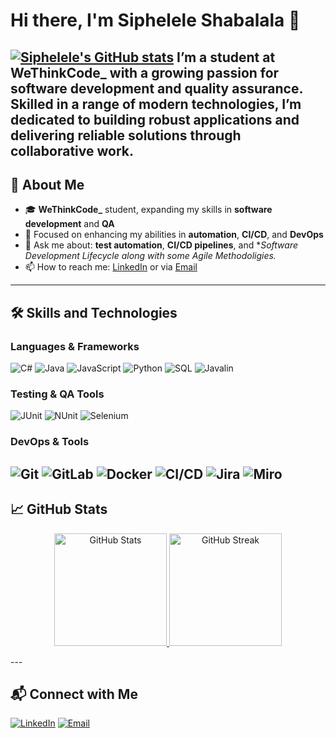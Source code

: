 

# Hi there, I'm Siphelele Shabalala :wave:
[![Siphelele's GitHub stats](https://github-readme-stats.vercel.app/api?username=SipheleleMshengu&show_icons=true&theme=radical&count_private=true)](https://github.com/SipheleleMshengu)
I’m a student at **WeThinkCode_** with a growing passion for software development and quality assurance. Skilled in a range of modern technologies, I’m dedicated to building robust applications and delivering reliable solutions through collaborative work.
---
## :rocket: About Me
- :mortar_board: **WeThinkCode_** student, expanding my skills in **software development** and **QA**
- :jigsaw: Focused on enhancing my abilities in **automation**, **CI/CD**, and **DevOps**
- :speech_balloon: Ask me about: **test automation**, **CI/CD pipelines**, and **Software Development Lifecycle along with some Agile Methodoligies.*
- :mailbox: How to reach me: [LinkedIn](https://www.linkedin.com/in/siphelele-shabalala-693300316) or via [Email](mailto:sipheleleshabalala5@gmail.com)
---
## :hammer_and_wrench: Skills and Technologies
### Languages & Frameworks
![C#](https://img.shields.io/badge/-C%23-239120?style=flat&logo=c-sharp&logoColor=white)
![Java](https://img.shields.io/badge/-Java-orange?style=flat&logo=java&logoColor=white)
![JavaScript](https://img.shields.io/badge/-JavaScript-yellow?style=flat&logo=javascript&logoColor=white)
![Python](https://img.shields.io/badge/-Python-blue?style=flat&logo=python&logoColor=white)
![SQL](https://img.shields.io/badge/-SQL-black?style=flat&logo=database&logoColor=white)
![Javalin](https://img.shields.io/badge/-Javalin-brightgreen?style=flat&logo=java&logoColor=white)
### Testing & QA Tools
![JUnit](https://img.shields.io/badge/-JUnit-red?style=flat&logo=junit5&logoColor=white)
![NUnit](https://img.shields.io/badge/-NUnit-blueviolet?style=flat&logo=nunit&logoColor=white)
![Selenium](https://img.shields.io/badge/-Selenium-green?style=flat&logo=selenium&logoColor=white)
### DevOps & Tools
![Git](https://img.shields.io/badge/-Git-F05032?style=flat&logo=git&logoColor=white)
![GitLab](https://img.shields.io/badge/-GitLab-FCA121?style=flat&logo=gitlab&logoColor=white)
![Docker](https://img.shields.io/badge/-Docker-2496ED?style=flat&logo=docker&logoColor=white)
![CI/CD](https://img.shields.io/badge/-CI/CD-17a2b8?style=flat&logo=jenkins&logoColor=white)
![Jira](https://img.shields.io/badge/-Jira-0052CC?style=flat&logo=jira&logoColor=white)
![Miro](https://img.shields.io/badge/-Miro-050038?style=flat&logo=miro&logoColor=white)
---
## :chart_with_upwards_trend: GitHub Stats
<p align="center">
  <a href="https://github.com/SipheleleMshengu">
    <img height="180em" src="https://github-readme-stats.vercel.app/api?username=SipheleleMshengu&show_icons=true&theme=radical&count_private=true" alt="GitHub Stats"/>
    <img height="180em" src="https://github-readme-streak-stats.herokuapp.com/?user=SipheleleMshengu&theme=radical" alt="GitHub Streak"/>
  </a>
</p>
---

## :mailbox_with_mail: Connect with Me
[![LinkedIn](https://img.shields.io/badge/LinkedIn-blue?style=flat&logo=linkedin&logoColor=white)](https://www.linkedin.com/in/siphelele-shabalala-693300316)
[![Email](https://img.shields.io/badge/Email-D14836?style=flat&logo=gmail&logoColor=white)](sipheleleshabalala5@gmail.com)
